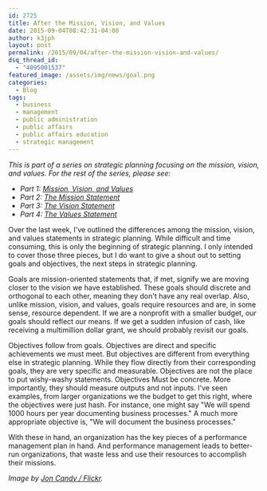 ```yaml
---
id: 2725
title: After the Mission, Vision, and Values
date: 2015-09-04T08:42:31-04:00
author: k3jph
layout: post
permalink: /2015/09/04/after-the-mission-vision-and-values/
dsq_thread_id:
  - "4095001537"
featured_image: /assets/img/news/goal.png
categories:
  - Blog
tags:
  - business
  - management
  - public administration
  - public affairs
  - public affairs education
  - strategic management
---
```

_This is part of a series on strategic planning focusing on the mission, vision, and values.  For the rest of the series, please see:_

* _Part 1: [Mission, Vision, and Values](/2015/08/31/mission-vision-and-values/)_
* _Part 2: [The Mission Statement](/2015/09/01/the-mission-statement/)_
* _Part 3: [The Vision Statement](/2015/09/02/the-vision-statement/)_
* _Part 4: [The Values Statement](/2015/09/03/the-values-statement/)_

Over the last week, I've outlined the differences among the mission, vision, and values statements in strategic planning.  While difficult and time consuming, this is only the beginning of strategic planning.  I only intended to cover those three pieces, but I do want to give a shout out to setting goals and objectives, the next steps in strategic planning.

Goals are mission-oriented statements that, if met, signify we are moving closer to the vision we have established.  These goals should discrete and orthogonal to each other, meaning they don't have any real overlap.  Also, unlike mission, vision, and values, goals require resources and are, in some sense, resource dependent.  If we are a nonprofit with a smaller budget, our goals should reflect our means.  If we get a sudden infusion of cash, like receiving a multimillion dollar grant, we should probably revisit our goals.

Objectives follow from goals.  Objectives are direct and specific achievements we must meet.  But objectives are different from everything else in strategic planning.  While they flow directly from their corresponding goals, they are very specific and measurable.  Objectives are not the place to put wishy-washy statements.  Objectives Must be concrete.  More importantly, they should measure outputs and not inputs.  I've seen examples, from larger organizations we the budget to get this right, where the objectives were just hash.  For instance, one might say "We will spend 1000 hours per year documenting business processes."  A much more appropriate objective is, "We will document the business processes."

With these in hand, an organization has the key pieces of a performance management plan in hand.  And performance management leads to better-run organizations, that waste less and use their resources to accomplish their missions.

_Image by [Jon Candy / Flickr](https://www.flickr.com/photos/joncandy/8036155775)._

